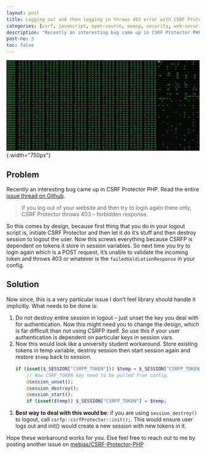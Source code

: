 ```yaml
---
layout: post
title: Logging out and then logging in throws 403 error with CSRF Protector PHP – fix / workaround
categories: [csrf, javascript, open-source, owasp, security, web-security, php]
description: "Recently an interesting bug came up in CSRF Protector PHP. If you log out of your website and then try to login again there only, CSRF Protector throws 403 – forbidden response. So this comes by design because first thing that you do in your logout script is, initiate CSRF Protector > let it do it’s stuff and then destroy session to logout the user. Now this screws everything because CSRFP is dependent on tokens it store in session variables. So next time you try to login again which is a POST request, it’s unable to validate the incoming token and throws 403 or whatever is the failedValdiationResponse in your config."
post-no: 3
toc: false
---
```

![Introduction](../images/post4_image1.jpg){:width="750px"}
## Problem

Recently an interesting bug came up in CSRF Protector PHP. Read the entire [issue thread on Github](https://github.com/mebjas/CSRF-Protector-PHP/issues/51).

 > If you log out of your website and then try to login again there only, CSRF Protector throws 403 – forbidden response.

So this comes by design, because first thing that you do in your logout script is, initiate CSRF Protector and then let it do it’s stuff and then destroy session to logout the user. Now this screws everything because CSRFP is dependent on tokens it store in session variables. So next time you try to login again which is a POST request, it’s unable to validate the incoming token and throws 403 or whatever is the `failedValdiationResponse` in your config.

## Solution
Now since, this is a very particular issue I don’t feel library should handle it implicitly. What needs to be done is:

 1. Do not destroy entire session in logout – just unset the key you deal with for authentication. Now this might need you to change the design, which is far difficult than not using CSRFP itself. So use this if your user authentication is dependent on particular keys in session vars.
 2. Now this would look like a university student workaround. Store existing tokens in temp variable, destroy session then start session again and restore `$temp` back to session.
    ```php
    if (isset($_SESSION["CSRFP_TOKEN"])) $temp = $_SESSION["CSRFP_TOKEN"];
        // Now CSRF_TOKEN key need to be pulled from config.
        @session_unset();
        @session_destroy();
        @session_start();
        if (isset($temp)) $_SESSION["CSRFP_TOKEN"] = $temp;
    ```
 3. **Best way to deal with this would be**: if you are using `session_destroy()` to logout, call `csrfp::csrfProtector::init();`. This would ensure user logs out and init() would create a new session with new tokens in it.

Hope these workaround works for you. Else feel free to reach out to me by posting another issue on [mebjas/CSRF-Protector-PHP](https://github.com/mebjas/CSRF-Protector-PHP)